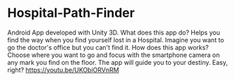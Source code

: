 # Hospital-Path-Finder
Android App developed with Unity 3D.
What does this app do? Helps you find the way when you find yourself lost in a Hospital. Imagine you want to go the doctor's office but you can't find it.
How does this app works? Choose where you want to go and focus with the smartphone camera on any mark you find on the floor. The app will guide you to your destiny. Easy, right?
https://youtu.be/UKObiORVnRM
